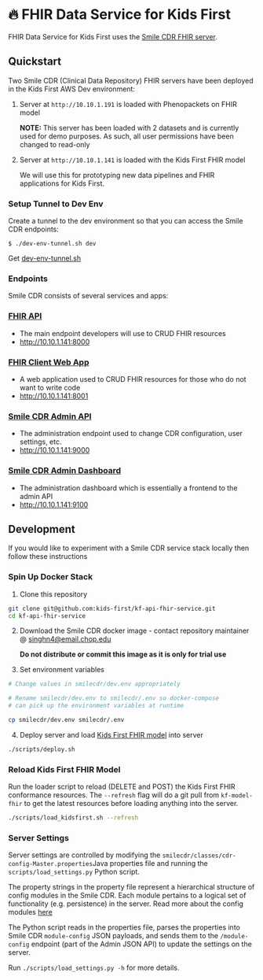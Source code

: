 # 🔥 FHIR Data Service for Kids First

FHIR Data Service for Kids First uses the [Smile CDR FHIR server](https://smilecdr.com/docs/).

## Quickstart

Two Smile CDR (Clinical Data Repository) FHIR servers have been deployed in the
Kids First AWS Dev environment:

1. Server at `http://10.10.1.191` is loaded with Phenopackets on FHIR model

    **NOTE:** This server has been loaded with 2 datasets and is currently used
    for demo purposes. As such, all user permissions have been changed to
    read-only

2. Server at `http://10.10.1.141` is loaded with the Kids First FHIR model

   We will use this for prototyping new data pipelines and FHIR applications
   for Kids First.

### Setup Tunnel to Dev Env
Create a tunnel to the dev environment so that you can access the Smile CDR
endpoints:

```shell
$ ./dev-env-tunnel.sh dev
```
Get [dev-env-tunnel.sh](https://github.com/kids-first/aws-infra-toolbox/blob/master/scripts/developer_scripts/dev-env-tunnel)

### Endpoints
Smile CDR consists of several services and apps:

### [FHIR API](https://smilecdr.com/docs/tutorial_and_tour/fhir_crud_operations.html)

- The main endpoint developers will use to CRUD FHIR resources
- http://10.10.1.141:8000

### [FHIR Client Web App](https://smilecdr.com/docs/fhir_repository/fhirweb_console.html)

- A web application used to CRUD FHIR resources for those who do not want to write code
- http://10.10.1.141:8001

### [Smile CDR Admin API](https://smilecdr.com/docs/fhir_repository/fhirweb_console.html)

- The administration endpoint used to change CDR configuration, user settings, etc.
- http://10.10.1.141:9000

### [Smile CDR Admin Dashboard](https://smilecdr.com/docs/modules/web_admin_console.html)

- The administration dashboard which is essentially a frontend to the admin API
- http://10.10.1.141:9100

## Development

If you would like to experiment with a Smile CDR service stack locally then
follow these instructions

### Spin Up Docker Stack

1. Clone this repository

```bash
git clone git@github.com:kids-first/kf-api-fhir-service.git
cd kf-api-fhir-service
```

2. Download the Smile CDR docker image - contact repository maintainer @ singhn4@email.chop.edu

    **Do not distribute or commit this image as it is only for trial use**

3. Set environment variables

```bash
# Change values in smilecdr/dev.env appropriately

# Rename smilecdr/dev.env to smilecdr/.env so docker-compose
# can pick up the environment variables at runtime

cp smilecdr/dev.env smilecdr/.env
```

4. Deploy server and load [Kids First FHIR model](https://github.com/kids-first/kf-model-fhir)
   into server

```bash
./scripts/deploy.sh
```

### Reload Kids First FHIR Model
Run the loader script to reload (DELETE and POST) the Kids First FHIR
conformance resources. The `--refresh` flag will do a git pull from
`kf-model-fhir` to get the latest resources before loading anything into
the server.

```bash
./scripts/load_kidsfirst.sh --refresh
```
### Server Settings

Server settings are controlled by modifying the
`smilecdr/classes/cdr-config-Master.properties`Java properties file and
running the `scripts/load_settings.py` Python script.

The property strings in the property file represent a hierarchical structure of
config modules in the Smile CDR. Each module pertains to a logical set of
functionality (e.g. persistence) in the server. Read more about the config modules
[here](https://smilecdr.com/docs/json_admin_endpoints/module_config_endpoint.html)

The Python script reads in the properties file, parses the properties
into Smile CDR `module-config` JSON payloads, and sends them to the
`/module-config` endpoint (part of the Admin JSON API) to update the settings
on the server.

Run `./scripts/load_settings.py -h` for more details.
